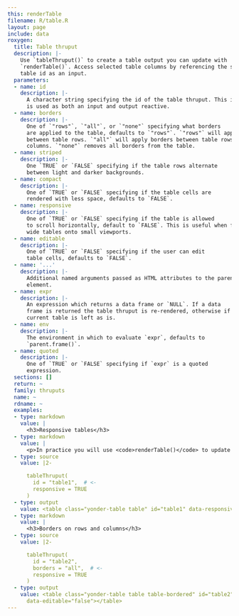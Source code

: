 ```yaml
---
this: renderTable
filename: R/table.R
layout: page
include: data
roxygen:
  title: Table thruput
  description: |-
    Use `tableThruput()` to create a table output you can update with
    `renderTable()`. Access selected table columns by referencing the same
    table id as an input.
  parameters:
  - name: id
    description: |-
      A character string specifying the id of the table thruput. This id
      is used as both an input and output reactive.
  - name: borders
    description: |-
      One of `"rows"`, `"all"`, or `"none"` specifying what borders
      are applied to the table, defaults to `"rows"`. `"rows"` will apply borders
      between table rows. `"all"` will apply borders between table rows and
      columns. `"none"` removes all borders from the table.
  - name: striped
    description: |-
      One `TRUE` or `FALSE` specifying if the table rows alternate
      between light and darker backgrounds.
  - name: compact
    description: |-
      One of `TRUE` or `FALSE` specifying if the table cells are
      rendered with less space, defaults to `FALSE`.
  - name: responsive
    description: |-
      One of `TRUE` or `FALSE` specifying if the table is allowed
      to scroll horizontally, default to `FALSE`. This is useful when fitting
      wide tables onto small viewports.
  - name: editable
    description: |-
      One of `TRUE` or `FALSE` specifying if the user can edit
      table cells, defaults to `FALSE`.
  - name: '...'
    description: |-
      Additional named arguments passed as HTML attributes to the parent
      element.
  - name: expr
    description: |-
      An expression which returns a data frame or `NULL`. If a data
      frame is returned the table thruput is re-rendered, otherwise if `NULL` the
      current table is left as is.
  - name: env
    description: |-
      The environment in which to evaluate `expr`, defaults to
      `parent.frame()`.
  - name: quoted
    description: |-
      One of `TRUE` or `FALSE` specifying if `expr` is a quoted
      expression.
  sections: []
  return: ~
  family: thruputs
  name: ~
  rdname: ~
  examples:
  - type: markdown
    value: |
      <h3>Responsive tables</h3>
  - type: markdown
    value: |
      <p>In practice you will use <code>renderTable()</code> to update the data in a table. These live examples have been populated automatically for the sake of the demo.</p>
  - type: source
    value: |2-

      tableThruput(
        id = "table1",  # <-
        responsive = TRUE
      )
  - type: output
    value: <table class="yonder-table table" id="table1" data-responsive="true" data-editable="false"></table>
  - type: markdown
    value: |
      <h3>Borders on rows and columns</h3>
  - type: source
    value: |2-

      tableThruput(
        id = "table2",
        borders = "all",  # <-
        responsive = TRUE
      )
  - type: output
    value: <table class="yonder-table table table-bordered" id="table2" data-responsive="true"
      data-editable="false"></table>
---
```

